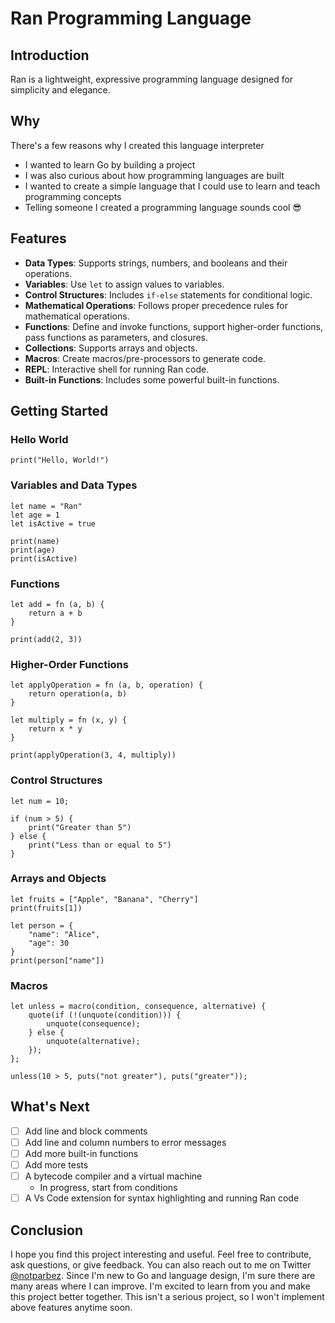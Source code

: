 # Ran Programming Language

## Introduction

Ran is a lightweight, expressive programming language designed for simplicity and elegance.

## Why

There's a few reasons why I created this language interpreter

- I wanted to learn Go by building a project
- I was also curious about how programming languages are built
- I wanted to create a simple language that I could use to learn and teach programming concepts
- Telling someone I created a programming language sounds cool 😎

## Features

- **Data Types**: Supports strings, numbers, and booleans and their operations.
- **Variables**: Use `let` to assign values to variables.
- **Control Structures**: Includes `if-else` statements for conditional logic.
- **Mathematical Operations**: Follows proper precedence rules for mathematical operations.
- **Functions**: Define and invoke functions, support higher-order functions, pass functions as parameters, and closures.
- **Collections**: Supports arrays and objects.
- **Macros**: Create macros/pre-processors to generate code.
- **REPL**: Interactive shell for running Ran code.
- **Built-in Functions**: Includes some powerful built-in functions.

## Getting Started

### Hello World

```ran
print("Hello, World!")
```

### Variables and Data Types

```ran
let name = "Ran"
let age = 1
let isActive = true

print(name)
print(age)
print(isActive)
```

### Functions

```ran
let add = fn (a, b) {
    return a + b
}

print(add(2, 3))
```

### Higher-Order Functions

```ran
let applyOperation = fn (a, b, operation) {
    return operation(a, b)
}

let multiply = fn (x, y) {
    return x * y
}

print(applyOperation(3, 4, multiply))
```

### Control Structures

```ran
let num = 10;

if (num > 5) {
    print("Greater than 5")
} else {
    print("Less than or equal to 5")
}
```

### Arrays and Objects

```ran
let fruits = ["Apple", "Banana", "Cherry"]
print(fruits[1])

let person = {
    "name": "Alice",
    "age": 30
}
print(person["name"])
```

### Macros

```ran
let unless = macro(condition, consequence, alternative) {
    quote(if (!(unquote(condition))) {
        unquote(consequence);
    } else {
        unquote(alternative);
    });
};

unless(10 > 5, puts("not greater"), puts("greater"));
```

## What's Next

- [ ] Add line and block comments
- [ ] Add line and column numbers to error messages
- [ ] Add more built-in functions
- [ ] Add more tests
- [ ] A bytecode compiler and a virtual machine
  - In progress, start from conditions
- [ ] A Vs Code extension for syntax highlighting and running Ran code

## Conclusion

I hope you find this project interesting and useful. Feel free to contribute, ask questions, or give feedback. You can also reach out to me on Twitter [@notparbez](https://twitter.com/notparbez). Since I'm new to Go and language design, I'm sure there are many areas where I can improve. I'm excited to learn from you and make this project better together. This isn't a serious project, so I won't implement above features anytime soon.
